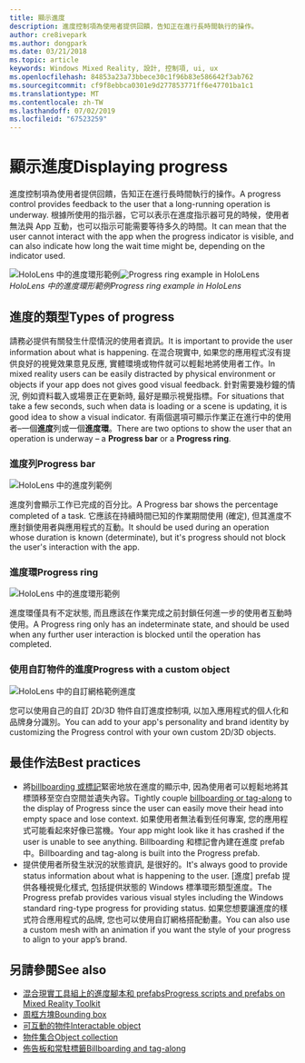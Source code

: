 ```yaml
---
title: 顯示進度
description: 進度控制項為使用者提供回饋，告知正在進行長時間執行的操作。
author: cre8ivepark
ms.author: dongpark
ms.date: 03/21/2018
ms.topic: article
keywords: Windows Mixed Reality, 設計, 控制項, ui, ux
ms.openlocfilehash: 84853a23a73bbece30c1f96b83e586642f3ab762
ms.sourcegitcommit: cf9f8ebbca0301e9d277853771ff6e47701ba1c1
ms.translationtype: MT
ms.contentlocale: zh-TW
ms.lasthandoff: 07/02/2019
ms.locfileid: "67523259"
---
```

# <a name="displaying-progress"></a><span data-ttu-id="8130f-104">顯示進度</span><span class="sxs-lookup"><span data-stu-id="8130f-104">Displaying progress</span></span>

<span data-ttu-id="8130f-105">進度控制項為使用者提供回饋，告知正在進行長時間執行的操作。</span><span class="sxs-lookup"><span data-stu-id="8130f-105">A progress control provides feedback to the user that a long-running operation is underway.</span></span> <span data-ttu-id="8130f-106">根據所使用的指示器，它可以表示在進度指示器可見的時候，使用者無法與 App 互動，也可以指示可能需要等待多久的時間。</span><span class="sxs-lookup"><span data-stu-id="8130f-106">It can mean that the user cannot interact with the app when the progress indicator is visible, and can also indicate how long the wait time might be, depending on the indicator used.</span></span>

<span data-ttu-id="8130f-107">![HoloLens 中的進度環形範例](images/HoloLens2_Loader.gif)</span><span class="sxs-lookup"><span data-stu-id="8130f-107">![Progress ring example in HoloLens](images/HoloLens2_Loader.gif)</span></span><br>
<span data-ttu-id="8130f-108">*HoloLens 中的進度環形範例*</span><span class="sxs-lookup"><span data-stu-id="8130f-108">*Progress ring example in HoloLens*</span></span>

## <a name="types-of-progress"></a><span data-ttu-id="8130f-109">進度的類型</span><span class="sxs-lookup"><span data-stu-id="8130f-109">Types of progress</span></span>

<span data-ttu-id="8130f-110">請務必提供有關發生什麼情況的使用者資訊。</span><span class="sxs-lookup"><span data-stu-id="8130f-110">It is important to provide the user information about what is happening.</span></span> <span data-ttu-id="8130f-111">在混合現實中, 如果您的應用程式沒有提供良好的視覺效果意見反應, 實體環境或物件就可以輕鬆地將使用者工作。</span><span class="sxs-lookup"><span data-stu-id="8130f-111">In mixed reality users can be easily distracted by physical environment or objects if your app does not gives good visual feedback.</span></span> <span data-ttu-id="8130f-112">針對需要幾秒鐘的情況, 例如資料載入或場景正在更新時, 最好是顯示視覺指標。</span><span class="sxs-lookup"><span data-stu-id="8130f-112">For situations that take a few seconds, such when data is loading or a scene is updating, it is good idea to show a visual indicator.</span></span> <span data-ttu-id="8130f-113">有兩個選項可顯示作業正在進行中的使用者–一個**進度**列或一個**進度環**。</span><span class="sxs-lookup"><span data-stu-id="8130f-113">There are two options to show the user that an operation is underway – a **Progress bar** or a **Progress ring**.</span></span>

### <a name="progress-bar"></a><span data-ttu-id="8130f-114">進度列</span><span class="sxs-lookup"><span data-stu-id="8130f-114">Progress bar</span></span>

![HoloLens 中的進度列範例](images/640px-progressbar.jpg)

<span data-ttu-id="8130f-116">進度列會顯示工作已完成的百分比。</span><span class="sxs-lookup"><span data-stu-id="8130f-116">A Progress bar shows the percentage completed of a task.</span></span> <span data-ttu-id="8130f-117">它應該在持續時間已知的作業期間使用 (確定), 但其進度不應封鎖使用者與應用程式的互動。</span><span class="sxs-lookup"><span data-stu-id="8130f-117">It should be used during an operation whose duration is known (determinate), but it's progress should not block the user's interaction with the app.</span></span>

### <a name="progress-ring"></a><span data-ttu-id="8130f-118">進度環</span><span class="sxs-lookup"><span data-stu-id="8130f-118">Progress ring</span></span>

![HoloLens 中的進度環形範例](images/640px-progressring.jpg)

<span data-ttu-id="8130f-120">進度環僅具有不定狀態, 而且應該在作業完成之前封鎖任何進一步的使用者互動時使用。</span><span class="sxs-lookup"><span data-stu-id="8130f-120">A Progress ring only has an indeterminate state, and should be used when any further user interaction is blocked until the operation has completed.</span></span>

### <a name="progress-with-a-custom-object"></a><span data-ttu-id="8130f-121">使用自訂物件的進度</span><span class="sxs-lookup"><span data-stu-id="8130f-121">Progress with a custom object</span></span>

![HoloLens 中的自訂網格範例進度](images/640px-progresscustom.jpg)

<span data-ttu-id="8130f-123">您可以使用自己的自訂 2D/3D 物件自訂進度控制項, 以加入應用程式的個人化和品牌身分識別。</span><span class="sxs-lookup"><span data-stu-id="8130f-123">You can add to your app's personality and brand identity by customizing the Progress control with your own custom 2D/3D objects.</span></span>

## <a name="best-practices"></a><span data-ttu-id="8130f-124">最佳作法</span><span class="sxs-lookup"><span data-stu-id="8130f-124">Best practices</span></span>
* <span data-ttu-id="8130f-125">將[billboarding 或標記](billboarding-and-tag-along.md)緊密地放在進度的顯示中, 因為使用者可以輕鬆地將其標頭移至空白空間並遺失內容。</span><span class="sxs-lookup"><span data-stu-id="8130f-125">Tightly couple [billboarding or tag-along](billboarding-and-tag-along.md) to the display of Progress since the user can easily move their head into empty space and lose context.</span></span> <span data-ttu-id="8130f-126">如果使用者無法看到任何專案, 您的應用程式可能看起來好像已當機。</span><span class="sxs-lookup"><span data-stu-id="8130f-126">Your app might look like it has crashed if the user is unable to see anything.</span></span> <span data-ttu-id="8130f-127">Billboarding 和標記會內建在進度 prefab 中。</span><span class="sxs-lookup"><span data-stu-id="8130f-127">Billboarding and tag-along is built into the Progress prefab.</span></span>
* <span data-ttu-id="8130f-128">提供使用者所發生狀況的狀態資訊, 是很好的。</span><span class="sxs-lookup"><span data-stu-id="8130f-128">It's always good to provide status information about what is happening to the user.</span></span> <span data-ttu-id="8130f-129">[進度] prefab 提供各種視覺化樣式, 包括提供狀態的 Windows 標準環形類型進度。</span><span class="sxs-lookup"><span data-stu-id="8130f-129">The Progress prefab provides various visual styles including the Windows standard ring-type progress for providing status.</span></span> <span data-ttu-id="8130f-130">如果您想要讓進度的樣式符合應用程式的品牌, 您也可以使用自訂網格搭配動畫。</span><span class="sxs-lookup"><span data-stu-id="8130f-130">You can also use a custom mesh with an animation if you want the style of your progress to align to your app’s brand.</span></span>

## <a name="see-also"></a><span data-ttu-id="8130f-131">另請參閱</span><span class="sxs-lookup"><span data-stu-id="8130f-131">See also</span></span>
* [<span data-ttu-id="8130f-132">混合現實工具組上的進度腳本和 prefabs</span><span class="sxs-lookup"><span data-stu-id="8130f-132">Progress scripts and prefabs on Mixed Reality Toolkit</span></span>](https://github.com/microsoft/MixedRealityToolkit-Unity/tree/mrtk_development/Assets/MixedRealityToolkit.SDK/Features/UX/Prefabs/Loader)
* [<span data-ttu-id="8130f-133">周框方塊</span><span class="sxs-lookup"><span data-stu-id="8130f-133">Bounding box</span></span>](app-bar-and-bounding-box.md)
* [<span data-ttu-id="8130f-134">可互動的物件</span><span class="sxs-lookup"><span data-stu-id="8130f-134">Interactable object</span></span>](interactable-object.md)
* [<span data-ttu-id="8130f-135">物件集合</span><span class="sxs-lookup"><span data-stu-id="8130f-135">Object collection</span></span>](object-collection.md)
* [<span data-ttu-id="8130f-136">佈告板和常駐標籤</span><span class="sxs-lookup"><span data-stu-id="8130f-136">Billboarding and tag-along</span></span>](billboarding-and-tag-along.md)
